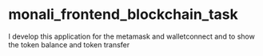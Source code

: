# monali_frontend_blockchain_task
I develop this application for the metamask and walletconnect and to show the token balance and token transfer
